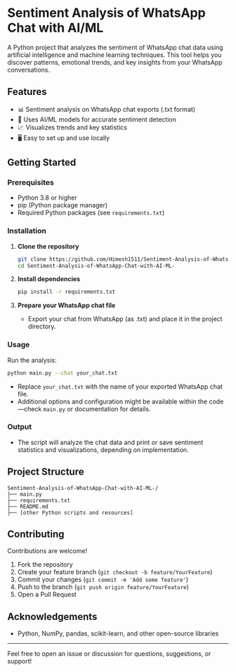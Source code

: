 # Sentiment Analysis of WhatsApp Chat with AI/ML

A Python project that analyzes the sentiment of WhatsApp chat data using artificial intelligence and machine learning techniques. This tool helps you discover patterns, emotional trends, and key insights from your WhatsApp conversations.

## Features

- 📊 Sentiment analysis on WhatsApp chat exports (.txt format)
- 🧠 Uses AI/ML models for accurate sentiment detection
- 📈 Visualizes trends and key statistics
- 🖥️ Easy to set up and use locally

## Getting Started

### Prerequisites

- Python 3.8 or higher
- pip (Python package manager)
- Required Python packages (see `requirements.txt`)

### Installation

1. **Clone the repository**
    ```bash
    git clone https://github.com/Himesh1511/Sentiment-Analysis-of-WhatsApp-Chat-with-AI-ML-.git
    cd Sentiment-Analysis-of-WhatsApp-Chat-with-AI-ML-
    ```

2. **Install dependencies**
    ```bash
    pip install -r requirements.txt
    ```

3. **Prepare your WhatsApp chat file**
    - Export your chat from WhatsApp (as .txt) and place it in the project directory.

### Usage

Run the analysis:

```bash
python main.py --chat your_chat.txt
```
- Replace `your_chat.txt` with the name of your exported WhatsApp chat file.
- Additional options and configuration might be available within the code—check `main.py` or documentation for details.

### Output

- The script will analyze the chat data and print or save sentiment statistics and visualizations, depending on implementation.

## Project Structure

```
Sentiment-Analysis-of-WhatsApp-Chat-with-AI-ML-/
├── main.py
├── requirements.txt
├── README.md
├── [other Python scripts and resources]
```

## Contributing

Contributions are welcome!

1. Fork the repository
2. Create your feature branch (`git checkout -b feature/YourFeature`)
3. Commit your changes (`git commit -m 'Add some feature'`)
4. Push to the branch (`git push origin feature/YourFeature`)
5. Open a Pull Request


## Acknowledgements

- Python, NumPy, pandas, scikit-learn, and other open-source libraries

---

Feel free to open an issue or discussion for questions, suggestions, or support!

